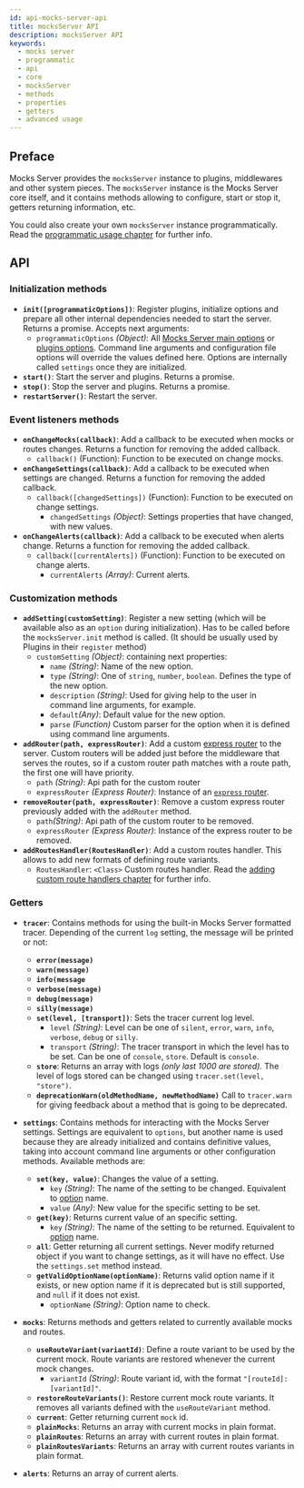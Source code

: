 ```yaml
---
id: api-mocks-server-api
title: mocksServer API
description: mocksServer API
keywords:
  - mocks server
  - programmatic
  - api
  - core
  - mocksServer
  - methods
  - properties
  - getters
  - advanced usage
---
```


## Preface

Mocks Server provides the `mocksServer` instance to plugins, middlewares and other system pieces. The `mocksServer` instance is the Mocks Server core itself, and it contains methods allowing to configure, start or stop it, getters returning information, etc.

You could also create your own `mocksServer` instance programmatically. Read the [programmatic usage chapter](api-programmatic-usage.md) for further info.

## API

### Initialization methods

* __`init([programmaticOptions])`__: Register plugins, initialize options and prepare all other internal dependencies needed to start the server. Returns a promise. Accepts next arguments:
  * `programmaticOptions` _(Object)_: All [Mocks Server main options](configuration-options.md#main-options) or [plugins options](configuration-options.md#plugins-options). Command line arguments and configuration file options will override the values defined here. Options are internally called `settings` once they are initialized.
* __`start()`__: Start the server and plugins. Returns a promise.
* __`stop()`__: Stop the server and plugins. Returns a promise.
* __`restartServer()`__: Restart the server.

### Event listeners methods

* __`onChangeMocks(callback)`__: Add a callback to be executed when mocks or routes changes. Returns a function for removing the added callback.
  * `callback()` (Function): Function to be executed on change mocks.
* __`onChangeSettings(callback)`__: Add a callback to be executed when settings are changed. Returns a function for removing the added callback.
  * `callback([changedSettings])` (Function): Function to be executed on change settings.
    * `changedSettings` _(Object)_: Settings properties that have changed, with new values.
* __`onChangeAlerts(callback)`__: Add a callback to be executed when alerts change. Returns a function for removing the added callback.
  * `callback([currentAlerts])` (Function): Function to be executed on change alerts.
    * `currentAlerts` _(Array)_: Current alerts.

### Customization methods

* __`addSetting(customSetting)`__: Register a new setting (which will be available also as an `option` during initialization). Has to be called before the `mocksServer.init` method is called. (It should be usually used by Plugins in their `register` method)
  * `customSetting` _(Object)_: containing next properties:
    * `name` _(String)_: Name of the new option.
    * `type` _(String)_: One of `string`, `number`, `boolean`. Defines the type of the new option.
    * `description` _(String)_: Used for giving help to the user in command line arguments, for example.
    * `default`_(Any)_: Default value for the new option.
    * `parse` _(Function)_ Custom parser for the option when it is defined using command line arguments.
* __`addRouter(path, expressRouter)`__: Add a custom [express router](https://expressjs.com/es/guide/routing.html) to the server. Custom routers will be added just before the middleware that serves the routes, so if a custom router path matches with a route path, the first one will have priority.
    * `path` _(String)_: Api path for the custom router
    * `expressRouter` _(Express Router)_: Instance of an [`express` router](https://expressjs.com/es/guide/routing.html).
* __`removeRouter(path, expressRouter)`__: Remove a custom express router previously added with the `addRouter` method.
    * `path`_(String)_: Api path of the custom router to be removed.
    * `expressRouter` _(Express Router)_: Instance of the express router to be removed.
* __`addRoutesHandler(RoutesHandler)`__: Add a custom routes handler. This allows to add new formats of defining route variants.
    * `RoutesHandler`: `<Class>` Custom routes handler. Read the [adding custom route handlers chapter](api-routes-handler.md) for further info.

### Getters

* __`tracer`__: Contains methods for using the built-in Mocks Server formatted tracer. Depending of the current `log` setting, the message will be printed or not:
  * __`error(message)`__
  * __`warn(message)`__
  * __`info(message`__
  * __`verbose(message)`__
  * __`debug(message)`__
  * __`silly(message)`__
  * __`set(level, [transport])`__: Sets the tracer current log level.
    * `level` _(String)_: Level can be one of `silent`, `error`, `warn`, `info`, `verbose`, `debug` or `silly`.
    * `transport` _(String)_: The tracer transport in which the level has to be set. Can be one of `console`, `store`. Default is `console`.
  * __`store`__: Returns an array with logs _(only last 1000 are stored)_. The level of logs stored can be changed using `tracer.set(level, "store")`.
  * __`deprecationWarn(oldMethodName, newMethodName)`__ Call to `tracer.warn` for giving feedback about a method that is going to be deprecated.
* __`settings`__: Contains methods for interacting with the Mocks Server settings. Settings are equivalent to `options`, but another name is used because they are already initialized and contains definitive values, taking into account command line arguments or other configuration methods. Available methods are:
  * __`set(key, value)`__: Changes the value of a setting.
    * `key` _(String)_: The name of the setting to be changed. Equivalent to [option](configuration-options.md#main-options) name.
    * `value` _(Any)_: New value for the specific setting to be set.
  * __`get(key)`__: Returns current value of an specific setting.
    * `key` _(String)_: The name of the setting to be returned. Equivalent to [option](configuration-options.md#main-options) name.
  * __`all`__: Getter returning all current settings. Never modify returned object if you want to change settings, as it will have no effect. Use the `settings.set` method instead.
  * __`getValidOptionName(optionName)`__: Returns valid option name if it exists, or new option name if it is deprecated but is still supported, and `null` if it does not exist.
    * `optionName` _(String)_: Option name to check.
* __`mocks`__: Returns methods and getters related to currently available mocks and routes.
  * __`useRouteVariant(variantId)`__: Define a route variant to be used by the current mock. Route variants are restored whenever the current mock changes.
    * `variantId` _(String)_: Route variant id, with the format `"[routeId]:[variantId]"`.
  * __`restoreRouteVariants()`__: Restore current mock route variants. It removes all variants defined with the `useRouteVariant` method.
  * __`current`__: Getter returning current `mock` id.
  * __`plainMocks`__: Returns an array with current mocks in plain format.
  * __`plainRoutes`__: Returns an array with current routes in plain format.
  * __`plainRoutesVariants`__: Returns an array with current routes variants in plain format.
  
* __`alerts`__: Returns an array of current alerts.
